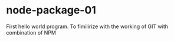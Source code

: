 # node-package-01
First hello world program. To fimilirize with the working of GIT with combination of NPM

